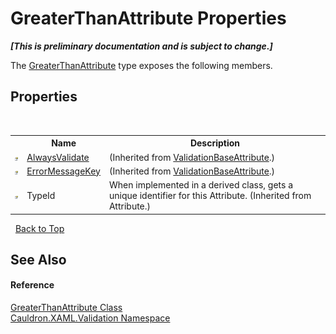 # GreaterThanAttribute Properties
 _**\[This is preliminary documentation and is subject to change.\]**_

The <a href="T_Cauldron_XAML_Validation_GreaterThanAttribute">GreaterThanAttribute</a> type exposes the following members.


## Properties
&nbsp;<table><tr><th></th><th>Name</th><th>Description</th></tr><tr><td>![Public property](media/pubproperty.gif "Public property")</td><td><a href="P_Cauldron_XAML_Validation_ValidationBaseAttribute_AlwaysValidate">AlwaysValidate</a></td><td> (Inherited from <a href="T_Cauldron_XAML_Validation_ValidationBaseAttribute">ValidationBaseAttribute</a>.)</td></tr><tr><td>![Public property](media/pubproperty.gif "Public property")</td><td><a href="P_Cauldron_XAML_Validation_ValidationBaseAttribute_ErrorMessageKey">ErrorMessageKey</a></td><td> (Inherited from <a href="T_Cauldron_XAML_Validation_ValidationBaseAttribute">ValidationBaseAttribute</a>.)</td></tr><tr><td>![Public property](media/pubproperty.gif "Public property")</td><td>TypeId</td><td>
When implemented in a derived class, gets a unique identifier for this Attribute.
 (Inherited from Attribute.)</td></tr></table>&nbsp;
<a href="#greaterthanattribute-properties">Back to Top</a>

## See Also


#### Reference
<a href="T_Cauldron_XAML_Validation_GreaterThanAttribute">GreaterThanAttribute Class</a><br /><a href="N_Cauldron_XAML_Validation">Cauldron.XAML.Validation Namespace</a><br />